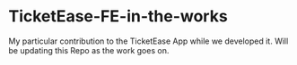 # TicketEase-FE-in-the-works
My particular contribution to the TicketEase App while we developed it. Will be updating this Repo as the work goes on.
